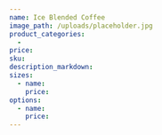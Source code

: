 ```yaml
---
name: Ice Blended Coffee
image_path: /uploads/placeholder.jpg
product_categories:
  -
price:
sku:
description_markdown:
sizes:
  - name:
    price:
options:
  - name:
    price:
---
```

